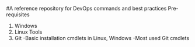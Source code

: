 #A reference repository for DevOps commands and best practices
Pre-requisites
1. Windows
2. Linux
Tools
3. Git 
-Basic installation cmdlets in Linux, Windows
-Most used Git cmdlets 
